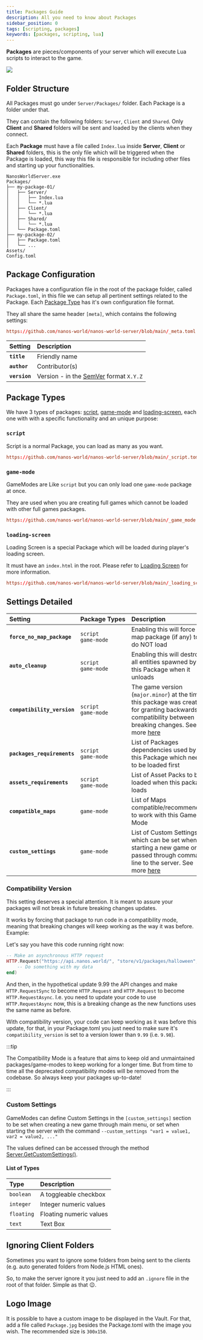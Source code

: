 ```yaml
---
title: Packages Guide
description: All you need to know about Packages
sidebar_position: 0
tags: [scripting, packages]
keywords: [packages, scripting, lua]
---
```



**Packages** are pieces/components of your server which will execute Lua scripts to interact to the game.

![](/img/docs/packages-01.jpg)


## Folder Structure

All Packages must go under `Server/Packages/` folder. Each Package is a folder under that.

They can contain the following folders: `Server`, `Client` and `Shared`. Only **Client** and **Shared** folders will be sent and loaded by the clients when they connect.

Each **Package** must have a file called `Index.lua` inside **Server**, **Client** or **Shared** folders, this is the only file which will be triggered when the Package is loaded, this way this file is responsible for including other files and starting up your functionalities.

```text title="Server Folder"
NanosWorldServer.exe
Packages/
├── my-package-01/
│	├── Server/
│	│   ├── Index.lua
│	│   └── *.lua
│	├── Client/
│	│   └── *.lua
│	├── Shared/
│	│   └── *.lua
│	└── Package.toml
├── my-package-02/
│	├── Package.toml
│	└── ...
Assets/
Config.toml
```


## Package Configuration

Packages have a configuration file in the root of the package folder, called `Package.toml`, in this file we can setup all pertinent settings related to the Package. Each [Package Type](#package-types) has it's own configuration file format.

They all share the same header `[meta]`, which contains the following settings:

```toml reference
https://github.com/nanos-world/nanos-world-server/blob/main/_meta.toml
```

| Setting | Description |
| :--- | :--- |
| **`title`** | Friendly name |
| **`author`** | Contributor(s) |
| **`version`** | Version - in the [SemVer](https://semver.org/) format `X.Y.Z` |


## Package Types

We have 3 types of packages: [script](#script), [game-mode](#game-mode) and [loading-screen](#loading-screen), each one with with a specific functionality and an unique purpose:


### `script`

Script is a normal Package, you can load as many as you want.

```toml title="Package.toml" reference
https://github.com/nanos-world/nanos-world-server/blob/main/_script.toml
```


### `game-mode`

GameModes are Like `script` but you can only load one `game-mode` package at once.

They are used when you are creating full games which cannot be loaded with other full games packages.

```toml title="Package.toml" reference
https://github.com/nanos-world/nanos-world-server/blob/main/_game_mode.toml
```


### `loading-screen`

Loading Screen is a special Package which will be loaded during player's loading screen.

It must have an `index.html` in the root. Please refer to [Loading Screen](/core-concepts/packages/loading-screen.md) for more information.

```toml title="Package.toml" reference
https://github.com/nanos-world/nanos-world-server/blob/main/_loading_screen.toml
```


## Settings Detailed

| Setting | Package Types | Description |
| :--- | :--- | :--- |
| **`force_no_map_package`** | `script`<br/>`game-mode` | Enabling this will force the map package (if any) to do NOT load |
| **`auto_cleanup`** | `script`<br/>`game-mode` | Enabling this will destroy all entities spawned by this Package when it unloads |
| **`compatibility_version`** | `script`<br/>`game-mode` | The game version (`major.minor`) at the time this package was created, for granting backwards compatibility between breaking changes. See more [here](#compatibility-version) |
| **`packages_requirements`** | `script`<br/>`game-mode` | List of Packages dependencies used by this Package which need to be loaded first |
| **`assets_requirements`** | `script`<br/>`game-mode` | List of Asset Packs to be loaded when this package loads |
| **`compatible_maps`** | `game-mode` | List of Maps compatible/recommended to work with this Game Mode |
| **`custom_settings`** | `game-mode` | List of Custom Settings which can be set when starting a new game or passed through command line to the server. See more [here](#custom-settings) |


### Compatibility Version

This setting deserves a special attention. It is meant to assure your packages will not break in future breaking changes updates.

It works by forcing that package to run code in a compatibility mode, meaning that breaking changes will keep working as the way it was before. Example:

Let's say you have this code running right now:

```lua
-- Make an asynchronous HTTP request
HTTP.Request("https://api.nanos.world/", "store/v1/packages/halloween", "GET", "", "application/json", false, {}, function(status, data)
    -- Do something with my data
end)
```

And then, in the hypothetical update 9.99 the API changes and make `HTTP.RequestSync` to become `HTTP.Request` and `HTTP.Request` to become `HTTP.RequestAsync`. I.e. you need to update your code to use `HTTP.RequestAsync` now, this is a breaking change as the new functions uses the same name as before.

With compatibility version, your code can keep working as it was before this update, for that, in your Package.toml you just need to make sure it's `compatibility_version` is set to a version lower than `9.99` (i.e. `9.98`).

:::tip

The Compatibility Mode is a feature that aims to keep old and unmaintained packages/game-modes to keep working for a longer time. But from time to time all the deprecated compatibility modes will be removed from the codebase. So always keep your packages up-to-date!

:::


### Custom Settings

GameModes can define Custom Settings in the `[custom_settings]` section to be set when creating a new game through main menu, or set when starting the server with the command `--custom_settings "var1 = value1, var2 = value2, ..."`

The values defined can be accessed through the method [Server.GetCustomSettings()](https://docs.nanos.world/docs/next/scripting-reference/static-classes/server#getcustomsettings).

#### List of Types

| Type | Description |
| :--- | :--- |
| `boolean` | A toggleable checkbox |
| `integer` | Integer numeric values |
| `floating` | Floating numeric values |
| `text` | Text Box |


## Ignoring Client Folders

Sometimes you want to ignore some folders from being sent to the clients (e.g. auto generated folders from Node.js HTML ones).

So, to make the server ignore it you just need to add an `.ignore` file in the root of that folder. Simple as that 😉.


## Logo Image

It is possible to have a custom image to be displayed in the Vault. For that, add a file called `Package.jpg` besides the Package.toml with the image you wish. The recommended size is `300x150`.